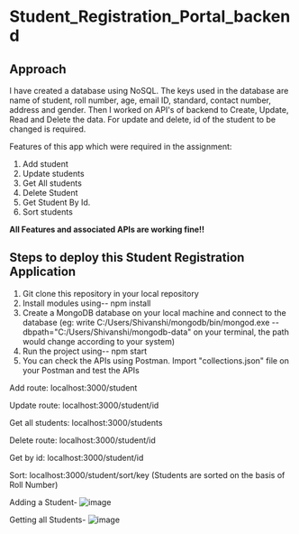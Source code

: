 # Student_Registration_Portal_backend

## Approach

I have created a database using NoSQL. The keys used in the database are name of student, roll number, age, email ID, standard, contact number, address and gender. Then I worked on API's of backend to Create, Update, Read and Delete the data. For update and delete, id of the student to be changed is required.

Features of this app which were required in the assignment:

1. Add student
2. Update students
3. Get All students
4. Delete Student
5. Get Student By Id.
6. Sort students

**All Features and associated APIs are working fine!!**

## Steps to deploy this Student Registration Application

1. Git clone this repository in your local repository
2. Install modules using-- npm install
3. Create a MongoDB database on your local machine and connect to the database 
   (eg: write C:/Users/Shivanshi/mongodb/bin/mongod.exe --dbpath="C:/Users/Shivanshi/mongodb-data" on your terminal, the path would change according to your system)
4. Run the project using-- npm start
5. You can check the APIs using Postman. Import "collections.json" file on your Postman and test the APIs

Add route: localhost:3000/student

Update route: localhost:3000/student/id

Get all students: localhost:3000/students

Delete route: localhost:3000/student/id

Get by id: localhost:3000/student/id

Sort: localhost:3000/student/sort/key (Students are sorted on the basis of Roll Number) 

Adding a Student-
![image](https://user-images.githubusercontent.com/56682838/122882472-db50fc80-d359-11eb-8b18-b7f4ee7142e2.png)

Getting all Students-
![image](https://user-images.githubusercontent.com/56682838/122882344-b2c90280-d359-11eb-96f4-bf48ac91d436.png)




